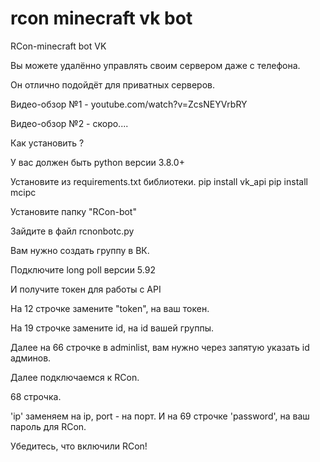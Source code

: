 # rcon  minecraft  vk  bot
 
RCon-minecraft bot VK

Вы можете удалённо управлять своим сервером даже с телефона.

Он отлично подойдёт для приватных серверов.


Видео-обзор №1 - youtube.com/watch?v=ZcsNEYVrbRY

Видео-обзор №2 - скоро....

Как установить ?

У вас должен быть python версии 3.8.0+


Установите из requirements.txt библиотеки.
pip install vk_api
pip install mcipc


Установите папку "RCon-bot"

Зайдите в файл rcnonbotc.py 

Вам нужно создать группу в ВК.

Подключите long poll версии 5.92

И получите токен для работы с API

На 12 строчке замените "token", на ваш токен.

На 19 строчке замените id, на id вашей группы.

Далее на 66 строчке в adminlist, вам нужно через запятую указать id админов. 

Далее подключаемся к RCon.

68 строчка.

'ip' заменяем на ip, port - на порт. И на 69 строчке 'password', на ваш пароль для RCon.

Убедитесь, что включили RCon!

